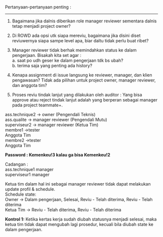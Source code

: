 Pertanyaan-pertanyaan penting :
***

1. Bagaimana jika dalnis diberikan role manager reviewer sementara dalnis tetap menjadi project owner? <br>

2. Di ROWD ada opsi utk siapa mereviu, bagaimana jika disini diset reviuwernya siapa sampe level apa, biar daltu tidak perlu buat ribet?<br>

3. Manager reviewer tidak berhak memindahkan status ke dalam pengerjaan. Bisakah kita set agar :<br>
a. saat po udh geser ke dalam pengerjaan tdk bs ubah?<br>
b. terima saja yang penting ada history?<br>

4. Kenapa assignment di issue langsung ke reviewer, manager, dan klien pengawasan? Tidak ada pilihan untuk project owner, manager reviewer, dan anggota tim?


5. Proses reviu tindak lanjut yang dilakukan oleh auditor :
Yang bisa approve atau reject tindak lanjut adalah yang berperan sebagai manager pada project teammate+.

ass.technique2 -> owner (Pengendali Teknis)<br> 
ass.qualite		-> manager reviewer (Pengendali Mutu)<br> 
superviseur2	-> manager reviewer (Ketua Tim)<br> 
membre1 ->tester<br> Anggota Tim <br> 
membre2	->tester<br> Anggota Tim <br> 

__Password : Kemenkeu!3 kalau ga bisa Kemenkeu!2__

Cadangan :<br>
ass.technique1		manager<br>
superviseur1		manager<br>


Ketua tim dalam hal ini sebagai manager reviewer tidak dapat melakukan update profil & schedule.<br>
Schedule state: <br>
Owner -> Dalam pengerjaan, Selesai, Reviu - Telah diterima, Reviu - Telah diterima <br>
Ketua Tim -> Reviu - Telah diterima, Reviu - Telah diterima <br>

__Kontrol 1:__
Ketika kertas kerja sudah diubah statusnya menjadi selesai, maka ketua tim tidak dapat mengubah lagi prosedur, kecuali bila diubah state ke dalam pengerjaan.
